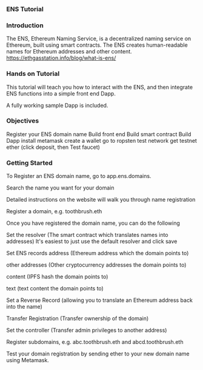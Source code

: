 ### ENS Tutorial
### Introduction
The ENS, Ethereum Naming Service, is a decentralized naming service on Ethereum, built using smart contracts. The ENS creates human-readable names for Ethereum addresses and other content. https://ethgasstation.info/blog/what-is-ens/

### Hands on Tutorial
This tutorial will teach you how to interact with the ENS, and then integrate ENS functions into a simple front end Dapp.

A fully working sample Dapp is included.

### Objectives
Register your ENS domain name
Build front end
Build smart contract
Build Dapp
install metamask create a wallet go to ropsten test network get testnet ether (click deposit, then Test faucet)

### Getting Started
To Register an ENS domain name, go to app.ens.domains.

Search the name you want for your domain

Detailed instructions on the website will walk you through name registration

Register a domain, e.g. toothbrush.eth

Once you have registered the domain name, you can do the following

Set the resolver (The smart contract which translates names into addresses) It's easiest to just use the default resolver and click save

Set ENS records
address (Ethereum address which the domain points to)

other addresses (Other cryptocurrency addresses the domain points to)

content (IPFS hash the domain points to)

text (text content the domain points to)

Set a Reverse Record (allowing you to translate an Ethereum address back into the name)

Transfer Registration (Transfer ownership of the domain)

Set the controller (Transfer admin privileges to another address)

Register subdomains, e.g. abc.toothbrush.eth and abcd.toothbrush.eth

Test your domain registration by sending ether to your new domain name using Metamask.


